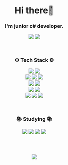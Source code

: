 <h1 align="center">Hi there👋</h1> 
<h3 align="center">I'm junior c# developer.</h3>
<p align="center"> <img src="https://mazassumnida.wtf/api/mini/generate_badge?boj=chanos" />
<img src="https://www.codewars.com/users/chanos-dev/badges/micro" /></p>
<br/>
<h3 align="center">⚙ Tech Stack ⚙</h3>
<p align ="center">  
	<img src="https://img.shields.io/badge/C%23-239120?style=flat-square&logo=C-Sharp&logoColor=white"/>
	<img src="https://img.shields.io/badge/Python-3766AB?style=flat-square&logo=Python&logoColor=white"/>     
    <br/>			
    <img src="https://img.shields.io/badge/WinForms-0078D6?style=flat-square&logo=windows&logoColor=white"/>	
	<img src="https://img.shields.io/badge/MySQL-4479A1?style=flat-square&logo=MySQL&logoColor=white" />	
	<img src="https://img.shields.io/badge/Ubuntu-E95420?style=flat-square&logo=Ubuntu&logoColor=white" />	 
	<br/>	
	<img src="https://img.shields.io/badge/.NET-512BD4?style=flat-square&logo=.NET&logoColor=white"/> 
    <img src="https://img.shields.io/badge/Visual%20Studio-5C2D91?style=flat-square&logo=Visual-Studio&logoColor=white"/>    
    <br/>
    <img src="https://img.shields.io/badge/GitHub-181717?style=flat-square&logo=GitHub&logoColor=white"/>
	<img src="https://img.shields.io/badge/GitLab-FCA121?style=flat-square&logo=GitLab&logoColor=white"/> 
    <br/>
    <img src="https://img.shields.io/badge/Jenkins-D24939?style=flat-square&logo=Jenkins&logoColor=white"/>
	<img src="https://img.shields.io/badge/Amazon%20S3-569A31?style=flat-square&logo=Amazon%20S3&logoColor=white" />
	<img src="https://img.shields.io/badge/Elasticsearch-005571?style=flat-square&logo=Elasticsearch&logoColor=white" />
</p>
<br/>
<h3 align="center">📚 Studying 📚</h3>
<p align ="center">	
	<img src="https://img.shields.io/badge/Docker-2496ED?style=flat-square&logo=Docker&logoColor=white" />
	<img src="https://img.shields.io/badge/Kubernetes-326CE5?style=flat-square&logo=Kubernetes&logoColor=white" />
	<img src="https://img.shields.io/badge/OpenCV-5C3EE8?style=flat-square&logo=OpenCV&logoColor=white" />
	<img src="https://img.shields.io/badge/ASP.NET%20Core-512BD4?style=flat-square&logo=.NET&logoColor=white"/> 
	<!-- <img src="https://img.shields.io/badge/HTML-E34F26?style=flat-square&logo=html5&logoColor=white"/> 
	<img src="https://img.shields.io/badge/CSS-1572B6?style=flat-square&logo=css3&logoColor=white"/> 
	<img src="https://img.shields.io/badge/JS-F7DF1E?style=flat-square&logo=JavaScript&logoColor=white"/>  -->
</p>
<br/><br/>
<p align="center">
    <img src="https://github-readme-stats.vercel.app/api?username=chanos-dev&show_icons=true&theme=blueberry&include_all_commits=true"/>
</p> 
<br/><br/>

<!--
<p align="center">
    <img src="http://mazassumnida.wtf/api/v2/generate_badge?boj=chanos"/>
</p>
-->

<!--
**chanos-dev/chanos-dev** is a ✨ _special_ ✨ repository because its `README.md` (this file) appears on your GitHub profile.

Here are some ideas to get you started:

- 🔭 I’m currently working on ...
- 🌱 I’m currently learning ...
- 👯 I’m looking to collaborate on ...
- 🤔 I’m looking for help with ...
- 💬 Ask me about ...
- 📫 How to reach me: ...
- 😄 Pronouns: ...
- ⚡ Fun fact: ...

- badge_url: https://simpleicons.org/

-->
